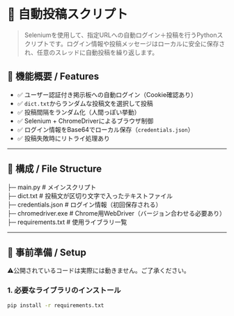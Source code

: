 # 📝 自動投稿スクリプト

> Seleniumを使用して、指定URLへの自動ログイン＋投稿を行うPythonスクリプトです。ログイン情報や投稿メッセージはローカルに安全に保存され、任意のスレッドに自動投稿を繰り返します。

## 🚀 機能概要 / Features

- ✅ ユーザー認証付き掲示板への自動ログイン（Cookie確認あり）
- ✅ `dict.txt`からランダムな投稿文を選択して投稿
- ✅ 投稿間隔をランダム化（人間っぽい挙動）
- ✅ Selenium + ChromeDriverによるブラウザ制御
- ✅ ログイン情報をBase64でローカル保存（`credentials.json`）
- ✅ 投稿失敗時にリトライ処理あり

---

## 📁 構成 / File Structure

├─ main.py # メインスクリプト  
├─ dict.txt # 投稿文が区切り文字で入ったテキストファイル  
├─ credentials.json # ログイン情報（初回保存される）  
├─ chromedriver.exe # Chrome用WebDriver（バージョン合わせる必要あり）  
├─ requirements.txt # 使用ライブラリ一覧  

---

## 🔧 事前準備 / Setup

⚠公開されているコードは実際には動きません。ご了承ください。

### 1. 必要なライブラリのインストール
```bash
pip install -r requirements.txt
